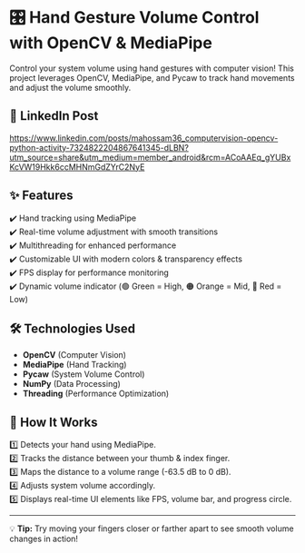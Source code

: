 # 🎛️ Hand Gesture Volume Control with OpenCV & MediaPipe  

Control your system volume using hand gestures with computer vision! This project leverages OpenCV, MediaPipe, and Pycaw to track hand movements and adjust the volume smoothly.  

## 🔗 LinkedIn Post 
https://www.linkedin.com/posts/mahossam36_computervision-opencv-python-activity-7324822204867641345-dLBN?utm_source=share&utm_medium=member_android&rcm=ACoAAEq_gYUBxKcVW19Hkk6ccMHNmGdZYrC2NyE

## ✨ Features  
✔️ Hand tracking using MediaPipe  
✔️ Real-time volume adjustment with smooth transitions  
✔️ Multithreading for enhanced performance  
✔️ Customizable UI with modern colors & transparency effects  
✔️ FPS display for performance monitoring  
✔️ Dynamic volume indicator (🟢 Green = High, 🟠 Orange = Mid, 🔴 Red = Low)  

## 🛠️ Technologies Used  
- **OpenCV** (Computer Vision)  
- **MediaPipe** (Hand Tracking)  
- **Pycaw** (System Volume Control)  
- **NumPy** (Data Processing)  
- **Threading** (Performance Optimization)  

## 🚀 How It Works  
1️⃣ Detects your hand using MediaPipe.  
2️⃣ Tracks the distance between your thumb & index finger.  
3️⃣ Maps the distance to a volume range (-63.5 dB to 0 dB).  
4️⃣ Adjusts system volume accordingly.  
5️⃣ Displays real-time UI elements like FPS, volume bar, and progress circle.  

---
💡 **Tip:** Try moving your fingers closer or farther apart to see smooth volume changes in action!  
